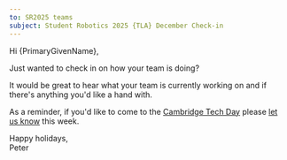 ```yaml
---
to: SR2025 teams
subject: Student Robotics 2025 {TLA} December Check-in
---
```


Hi {PrimaryGivenName},

Just wanted to check in on how your team is doing?

It would be great to hear what your team is currently working on and if there's
anything you'd like a hand with.

As a reminder, if you'd like to come to the [Cambridge Tech Day][cambridge-tech-day]
please [let us know][tech-day-signup] this week.

Happy holidays,\
Peter

[cambridge-tech-day]: https://studentrobotics.org/events/sr2025/cambridge-tech-day-january/
[tech-day-signup]: https://forms.gle/SpZnqpUAaRbxwy2C9
